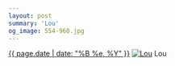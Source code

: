 ```yaml
---
layout: post
summary: 'Lou'
og_image: 554-960.jpg
---
```


<p>
  <time><a href="/554">{{ page.date | date: "%B %e, %Y" }}</a></time>
  <a href="/554"><img src="{{ site.assets_url }}/554-480.jpg" srcset="{{ site.assets_url }}/554-240.jpg 240w, {{ site.assets_url }}/554-480.jpg 480w, {{ site.assets_url }}/554-720.jpg 720w, {{ site.assets_url }}/554-960.jpg 960w" sizes="(min-width: 700px) 50vw, calc(100vw - 2rem)" alt="Lou" /></a>
  <span>Lou</span>
</p>

